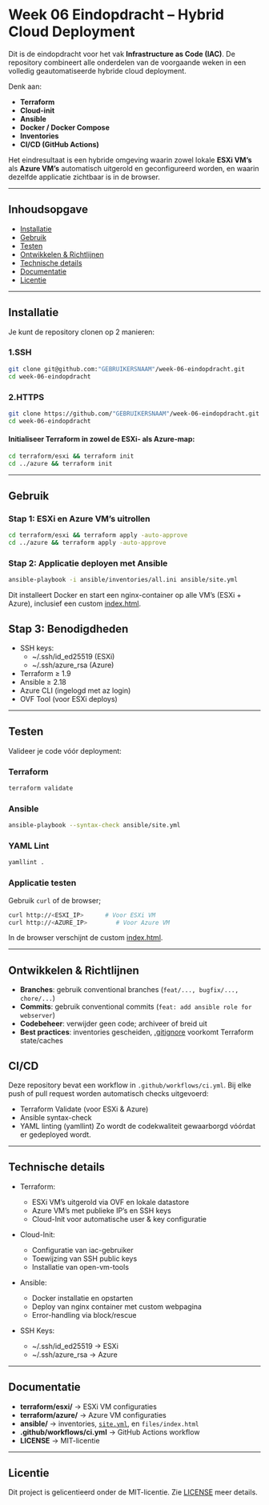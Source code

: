 # Week 06 Eindopdracht – Hybrid Cloud Deployment

Dit is de eindopdracht voor het vak **Infrastructure as Code (IAC)**.
De repository combineert alle onderdelen van de voorgaande weken in een volledig geautomatiseerde hybride cloud deployment.

Denk aan:

- **Terraform**
- **Cloud-init**
- **Ansible**
- **Docker / Docker Compose**
- **Inventories**
- **CI/CD (GitHub Actions)**

Het eindresultaat is een hybride omgeving waarin zowel lokale **ESXi VM’s** als **Azure VM’s** automatisch uitgerold en geconfigureerd worden, en waarin dezelfde applicatie zichtbaar is in de browser.

---

## Inhoudsopgave
- [Installatie](#-installatie)
- [Gebruik](#-gebruik)
- [Testen](#-testen)
- [Ontwikkelen & Richtlijnen](#-ontwikkelen--richtlijnen)
- [Technische details](#-technische-details)
- [Documentatie](#-documentatie)
- [Licentie](#-licentie)

---

## Installatie

Je kunt de repository clonen op 2 manieren:

### 1.SSH
```bash
git clone git@github.com:"GEBRUIKERSNAAM"/week-06-eindopdracht.git
cd week-06-eindopdracht
```

### 2.HTTPS
```bash
git clone https://github.com/"GEBRUIKERSNAAM"/week-06-eindopdracht.git
cd week-06-eindopdracht
```


#### Initialiseer Terraform in zowel de ESXi- als Azure-map:
```bash
cd terraform/esxi && terraform init
cd ../azure && terraform init
```

---

## Gebruik

### Stap 1: ESXi en Azure VM’s uitrollen
```bash
cd terraform/esxi && terraform apply -auto-approve
cd ../azure && terraform apply -auto-approve
``` 

### Stap 2: Applicatie deployen met Ansible
```bash
ansible-playbook -i ansible/inventories/all.ini ansible/site.yml
``` 
Dit installeert Docker en start een nginx-container op alle VM’s (ESXi + Azure), inclusief een custom [index.html](ansible/files/index.html).

## Stap 3: Benodigdheden

- SSH keys:
    - ~/.ssh/id_ed25519 (ESXi)
    - ~/.ssh/azure_rsa (Azure)
- Terraform ≥ 1.9
- Ansible ≥ 2.18
- Azure CLI (ingelogd met az login)
- OVF Tool (voor ESXi deploys)

---

## Testen
Valideer je code vóór deployment:

### Terraform
```bash
terraform validate
```

### Ansible
```bash
ansible-playbook --syntax-check ansible/site.yml
```

### YAML Lint
```bash
yamllint .
```
### Applicatie testen
Gebruik `curl` of de browser;
```bash
curl http://<ESXI_IP>      # Voor ESXi VM
curl http://<AZURE_IP>        # Voor Azure VM
```
In de browser verschijnt de custom [index.html](ansible/files/index.html).

---

## Ontwikkelen & Richtlijnen

- **Branches**: gebruik conventional branches (`feat/..., bugfix/..., chore/...`)
- **Commits**: gebruik conventional commits (`feat: add ansible role for webserver`)
- **Codebeheer**: verwijder geen code; archiveer of breid uit
- **Best practices**: inventories gescheiden, [.gitignore](.gitignore) voorkomt Terraform state/caches

## CI/CD

Deze repository bevat een workflow in `.github/workflows/ci.yml`.
Bij elke push of pull request worden automatisch checks uitgevoerd:

- Terraform Validate (voor ESXi & Azure)
- Ansible syntax-check
- YAML linting (yamllint)
Zo wordt de codekwaliteit gewaarborgd vóórdat er gedeployed wordt.

---

## Technische details

- Terraform:
    - ESXi VM’s uitgerold via OVF en lokale datastore
    - Azure VM’s met publieke IP’s en SSH keys
    - Cloud-Init voor automatische user & key configuratie

- Cloud-Init:
    - Configuratie van iac-gebruiker
    - Toewijzing van SSH public keys
    - Installatie van open-vm-tools

- Ansible:
    - Docker installatie en opstarten
    - Deploy van nginx container met custom webpagina
    - Error-handling via block/rescue

- SSH Keys:
    - ~/.ssh/id_ed25519 → ESXi
    - ~/.ssh/azure_rsa → Azure

---

## Documentatie
- **terraform/esxi/** → ESXi VM configuraties
- **terraform/azure/** → Azure VM configuraties
- **ansible/** → inventories, [`site.yml`](ansible/site.yml), en `files/index.html`
- **.github/workflows/ci.yml** → GitHub Actions workflow
- **LICENSE** → MIT-licentie

---

## Licentie

Dit project is gelicentieerd onder de MIT-licentie.
Zie [LICENSE](LICENSE) meer details.

